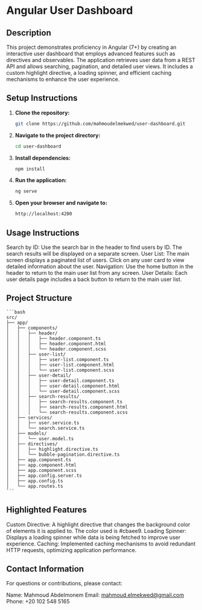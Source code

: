 # Angular User Dashboard

## Description
This project demonstrates proficiency in Angular (7+) by creating an interactive user dashboard that employs advanced features such as directives and observables. The application retrieves user data from a REST API and allows searching, pagination, and detailed user views. It includes a custom highlight directive, a loading spinner, and efficient caching mechanisms to enhance the user experience.

## Setup Instructions

1. **Clone the repository:**
   ```bash
   git clone https://github.com/mahmoudelmekwed/user-dashboard.git


2. **Navigate to the project directory:**
    ```bash
    cd user-dashboard

3. **Install dependencies:**
    ```bash
    npm install

4. **Run the application:**
    ```bash
    ng serve

5. **Open your browser and navigate to:**
    ```bash
    http://localhost:4200

## Usage Instructions
Search by ID: Use the search bar in the header to find users by ID. The search results will be displayed on a separate screen.
User List: The main screen displays a paginated list of users. Click on any user card to view detailed information about the user.
Navigation: Use the home button in the header to return to the main user list from any screen.
User Details: Each user details page includes a back button to return to the main user list.

## Project Structure
    ```bash
    src/
    ├── app/
    │   ├── components/
    │   │   ├── header/
    │   │   │   ├── header.component.ts
    │   │   │   ├── header.component.html
    │   │   │   └── header.component.scss
    │   │   ├── user-list/
    │   │   │   ├── user-list.component.ts
    │   │   │   ├── user-list.component.html
    │   │   │   └── user-list.component.scss
    │   │   ├── user-detail/
    │   │   │   ├── user-detail.component.ts
    │   │   │   ├── user-detail.component.html
    │   │   │   └── user-detail.component.scss
    │   │   ├── search-results/
    │   │   │   ├── search-results.component.ts
    │   │   │   ├── search-results.component.html
    │   │   │   └── search-results.component.scss
    │   ├── services/
    │   │   ├── user.service.ts
    │   │   └── search.service.ts
    │   ├── models/
    │   │   └── user.model.ts
    │   ├── directives/
    │   │   ├── highlight.directive.ts
    │   │   └── bubble-pagination.directive.ts
    │   ├── app.component.ts
    │   ├── app.component.html
    │   ├── app.component.scss
    │   ├── app.config.server.ts
    │   ├── app.config.ts
    │   └── app.routes.ts
    ```

## Highlighted Features
Custom Directive: A highlight directive that changes the background color of elements it is applied to. The color used is #cbaee9.
Loading Spinner: Displays a loading spinner while data is being fetched to improve user experience.
Caching: Implemented caching mechanisms to avoid redundant HTTP requests, optimizing application performance.
## Contact Information
For questions or contributions, please contact:

Name: Mahmoud Abdelmonem
Email: mahmoud.elmekwed@gmail.com
Phone: +20 102 548 5165